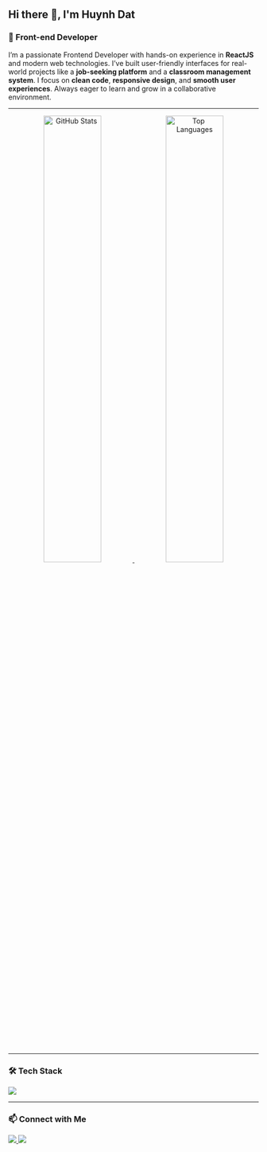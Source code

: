 <h2 align="start">Hi there 👋, I'm Huynh Dat</h2>

<h3 align="start">🚀 Front-end Developer</h3>

<p align="start">
I’m a passionate Frontend Developer with hands-on experience in <b>ReactJS</b> and modern web technologies.  
I’ve built user-friendly interfaces for real-world projects like a <b>job-seeking platform</b> and a <b>classroom management system</b>.  
I focus on <b>clean code</b>, <b>responsive design</b>, and <b>smooth user experiences</b>.  
Always eager to learn and grow in a collaborative environment.
</p>

---

<div align="center">
  <a href="https://github.com/1dathuynh" title="Huynh Dat">
    <img width="48%" 
         src="https://github-readme-stats.vercel.app/api?username=1dathuynh&theme=synthwave&show_icons=true" 
         alt="GitHub Stats" />
  </a>
  
  <a href="https://github.com/1dathuynh" title="Huynh Dat">
    <img width="48%" 
         src="https://github-readme-stats.vercel.app/api/top-langs/?username=1dathuynh&layout=compact&theme=synthwave" 
         alt="Top Languages" />
  </a>
</div>

---

<h3 align="start">🛠️ Tech Stack</h3>

<p align="start">
  <img src="https://skillicons.dev/icons?i=react,html,css,js,ts,tailwind,bootstrap,ant,git,github,vite,sass,nextjs,nodejs,nestjs,mongodb" />
</p>

---

<h3 align="start">📫 Connect with Me</h3>

<p align="start">
  <a href="https://www.linkedin.com/in/huynhdat" target="_blank">
    <img src="https://img.shields.io/badge/LinkedIn-0077B5?logo=linkedin&logoColor=white" />
  </a>
  <a href="mailto:dathuynh1221212@gmail.com">
    <img src="https://img.shields.io/badge/Gmail-D14836?logo=gmail&logoColor=white" />
  </a>
</p>

